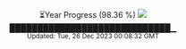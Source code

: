 <p align="center">
⏳Year Progress (98.36 %) <img src="https://file5s.ratemyserver.net/mobs/1062.gif"><br>
█████████████████████████████▁ <br>
<sub>Updated: Tue, 26 Dec 2023 00:08:32 GMT</sub>
</p>

